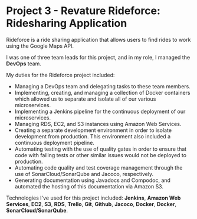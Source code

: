 # Project 3 - Revature Rideforce: Ridesharing Application
Rideforce is a ride sharing application that allows users to find rides to work using the Google Maps API.

I was one of three team leads for this project, and in my role, I managed the **DevOps** team.

My duties for the Rideforce project included:
- Managing a DevOps team and delegating tasks to these team members.
- Implementing, creating, and managing a collection of Docker containers which allowed us to separate and isolate all of our various microservices.
- Implementing a Jenkins pipeline for the continuous deployment of our microservices.
- Managing RDS, EC2, and S3 instances using Amazon Web Services.
- Creating a separate development environment in order to isolate development from production. This environment also included a continuous deployment pipeline.
- Automating testing with the use of quality gates in order to ensure that code with failing tests or other similar issues would not be deployed to production.
- Automating code quality and test coverage management through the use of SonarCloud/SonarQube and Jacoco, respectively.
- Generating documentation using Javadocs and Compodoc, and automated the hosting of this documentation via Amazon S3.

Technologies I've used for this project included: **Jenkins**, **Amazon Web Services**, **EC2**, **S3**, **RDS**, **Trello**, **Git**, **Github**, **Jacoco**, **Docker**, **Docker**, **SonarCloud/SonarQube**.